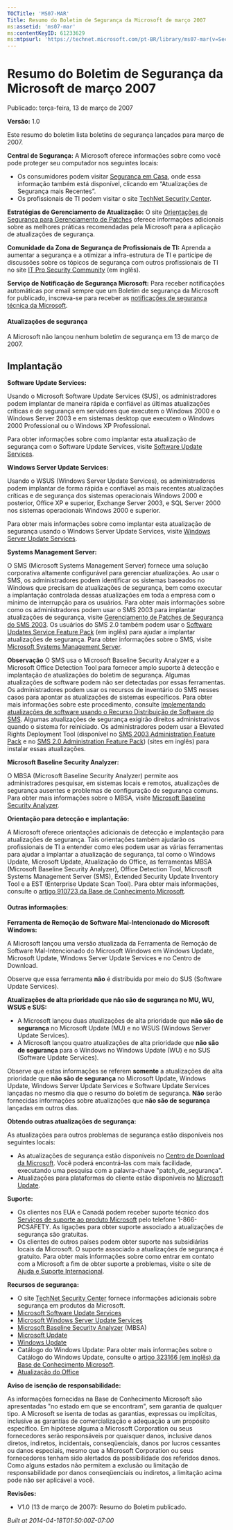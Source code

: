```yaml
---
TOCTitle: 'MS07-MAR'
Title: Resumo do Boletim de Segurança da Microsoft de março 2007
ms:assetid: 'ms07-mar'
ms:contentKeyID: 61233629
ms:mtpsurl: 'https://technet.microsoft.com/pt-BR/library/ms07-mar(v=Security.10)'
---
```


 

Resumo do Boletim de Segurança da Microsoft de março 2007
=========================================================

Publicado: terça-feira, 13 de março de 2007

**Versão:** 1.0

Este resumo do boletim lista boletins de segurança lançados para março de 2007.

**Central de Segurança:** A Microsoft oferece informações sobre como você pode proteger seu computador nos seguintes locais:

-   Os consumidores podem visitar [Segurança em Casa](http://go.microsoft.com/fwlink/?linkid=85102), onde essa informação também está disponível, clicando em “Atualizações de Segurança mais Recentes”.
-   Os profissionais de TI podem visitar o site [TechNet Security Center](http://www.microsoft.com/brasil/security/guidance).

**Estratégias de Gerenciamento de Atualização:** O site [Orientações de Segurança para Gerenciamento de Patches](http://go.microsoft.com/fwlink/?linkid=21168) oferece informações adicionais sobre as melhores práticas recomendadas pela Microsoft para a aplicação de atualizações de segurança.

**Comunidade da Zona de Segurança de Profissionais de TI:** Aprenda a aumentar a segurança e a otimizar a infra-estrutura de TI e participe de discussões sobre os tópicos de segurança com outros profissionais de TI no site [IT Pro Security Community](http://www.microsoft.com/brasil/technet/seguranca) (em inglês).

**Serviço de Notificação de Segurança Microsoft:** Para receber notificações automáticas por email sempre que um Boletim de segurança da Microsoft for publicado, inscreva-se para receber as [notificações de segurança técnica da Microsoft](http://www.microsoft.com/brasil/security/alertas.mspx).

#### Atualizações de segurança

A Microsoft não lançou nenhum boletim de segurança em 13 de março de 2007.

Implantação
-----------

 
**Software Update Services:**

Usando o Microsoft Software Update Services (SUS), os administradores podem implantar de maneira rápida e confiável as últimas atualizações críticas e de segurança em servidores que executem o Windows 2000 e o Windows Server 2003 e em sistemas desktop que executem o Windows 2000 Professional ou o Windows XP Professional.

Para obter informações sobre como implantar esta atualização de segurança com o Software Update Services, visite [Software Update Services](http://www.microsoft.com/brasil/technet/seguranca/sus/).

**Windows Server Update Services:**

Usando o WSUS (Windows Server Update Services), os administradores podem implantar de forma rápida e confiável as mais recentes atualizações críticas e de segurança dos sistemas operacionais Windows 2000 e posterior, Office XP e superior, Exchange Server 2003, e SQL Server 2000 nos sistemas operacionais Windows 2000 e superior.

Para obter mais informações sobre como implantar esta atualização de segurança usando o Windows Server Update Services, visite [Windows Server Update Services](http://www.microsoft.com/brasil/technet/seguranca/wsus/default.mspx).

**Systems Management Server:**

O SMS (Microsoft Systems Management Server) fornece uma solução corporativa altamente configurável para gerenciar atualizações. Ao usar o SMS, os administradores podem identificar os sistemas baseados no Windows que precisam de atualizações de segurança, bem como executar a implantação controlada dessas atualizações em toda a empresa com o mínimo de interrupção para os usuários. Para obter mais informações sobre como os administradores podem usar o SMS 2003 para implantar atualizações de segurança, visite [Gerenciamento de Patches de Segurança do SMS 2003](http://go.microsoft.com/fwlink/?linkid=22939). Os usuários do SMS 2.0 também podem usar o [Software Updates Service Feature Pack](http://go.microsoft.com/fwlink/?linkid=33340) (em inglês) para ajudar a implantar atualizações de segurança. Para obter informações sobre o SMS, visite [Microsoft Systems Management Server](http://www.microsoft.com/brasil/sms).

**Observação** O SMS usa o Microsoft Baseline Security Analyzer e a Microsoft Office Detection Tool para fornecer amplo suporte à detecção e implantação de atualizações do boletim de segurança. Algumas atualizações de software podem não ser detectadas por essas ferramentas. Os administradores podem usar os recursos de inventário do SMS nesses casos para apontar as atualizações de sistemas específicos. Para obter mais informações sobre este procedimento, consulte [Implementando atualizações de software usando o Recurso Distribuição de Software do SMS](http://go.microsoft.com/fwlink/?linkid=33341). Algumas atualizações de segurança exigirão direitos administrativos quando o sistema for reiniciado. Os administradores podem usar a Elevated Rights Deployment Tool (disponível no [SMS 2003 Administration Feature Pack](http://go.microsoft.com/fwlink/?linkid=33387) e no [SMS 2.0 Administration Feature Pack](http://go.microsoft.com/fwlink/?linkid=21161)) (sites em inglês) para instalar essas atualizações.

**Microsoft Baseline Security Analyzer:**

O MBSA (Microsoft Baseline Security Analyzer) permite aos administradores pesquisar, em sistemas locais e remotos, atualizações de segurança ausentes e problemas de configuração de segurança comuns. Para obter mais informações sobre o MBSA, visite [Microsoft Baseline Security Analyzer](http://www.microsoft.com/brasil/technet/seguranca/mbsa/).

**Orientação para detecção e implantação:**

A Microsoft oferece orientações adicionais de detecção e implantação para atualizações de segurança. Tais orientações também ajudarão os profissionais de TI a entender como eles podem usar as várias ferramentas para ajudar a implantar a atualização de segurança, tal como o Windows Update, Microsoft Update, Atualização do Office, as ferramentas MBSA (Microsoft Baseline Security Analyzer), Office Detection Tool, Microsoft Systems Management Server (SMS), Extended Security Update Inventory Tool e a EST (Enterprise Update Scan Tool). Para obter mais informações, consulte o [artigo 910723 da Base de Conhecimento Microsoft](http://support.microsoft.com/default.aspx?scid=kb;en-us;910723).

#### Outras informações:

**Ferramenta de Remoção de Software Mal-Intencionado do Microsoft Windows:**

A Microsoft lançou uma versão atualizada da Ferramenta de Remoção de Software Mal-Intencionado do Microsoft Windows em Windows Update, Microsoft Update, Windows Server Update Services e no Centro de Download.

Observe que essa ferramenta **não** é distribuída por meio do SUS (Software Update Services).

**Atualizações de alta prioridade que não são de segurança no MU, WU, WSUS e SUS:**

-   A Microsoft lançou duas atualizações de alta prioridade que **não são de segurança** no Microsoft Update (MU) e no WSUS (Windows Server Update Services).
-   A Microsoft lançou quatro atualizações de alta prioridade que **não são de segurança** para o Windows no Windows Update (WU) e no SUS (Software Update Services).

Observe que estas informações se referem **somente** a atualizações de alta prioridade que **não são de segurança** no Microsoft Update, Windows Update, Windows Server Update Services e Software Update Services lançadas no mesmo dia que o resumo do boletim de segurança. **Não** serão fornecidas informações sobre atualizações que **não são de segurança** lançadas em outros dias.

**Obtendo outras atualizações de segurança:**

As atualizações para outros problemas de segurança estão disponíveis nos seguintes locais:

-   As atualizações de segurança estão disponíveis no [Centro de Download da Microsoft](http://go.microsoft.com/fwlink/?linkid=21129). Você poderá encontrá-las com mais facilidade, executando uma pesquisa com a palavra-chave "patch\_de\_segurança".
-   Atualizações para plataformas do cliente estão disponíveis no [Microsoft Update](http://go.microsoft.com/fwlink/?linkid=40747).

**Suporte:**

-   Os clientes nos EUA e Canadá podem receber suporte técnico dos [Serviços de suporte ao produto Microsoft](http://go.microsoft.com/fwlink/?linkid=21131) pelo telefone 1-866-PCSAFETY. As ligações para obter suporte associado a atualizações de segurança são gratuitas.
-   Os clientes de outros países podem obter suporte nas subsidiárias locais da Microsoft. O suporte associado a atualizações de segurança é gratuito. Para obter mais informações sobre como entrar em contato com a Microsoft a fim de obter suporte a problemas, visite o site de [Ajuda e Suporte Internacional](http://go.microsoft.com/fwlink/?linkid=21155).

**Recursos de segurança:**

-   O site [TechNet Security Center](http://www.microsoft.com/brasil/technet/seguranca) fornece informações adicionais sobre segurança em produtos da Microsoft.
-   [Microsoft Software Update Services](http://www.microsoft.com/brasil/technet/seguranca/sus/)
-   [Microsoft Windows Server Update Services](http://www.microsoft.com/brasil/technet/seguranca/wsus/default.mspx)
-   [Microsoft Baseline Security Analyzer](http://www.microsoft.com/brasil/technet/seguranca/mbsa/) (MBSA)
-   [Microsoft Update](http://update.microsoft.com/microsoftupdate)
-   [Windows Update](http://go.microsoft.com/fwlink/?linkid=21130)
-   Catálogo do Windows Update: Para obter mais informações sobre o Catálogo do Windows Update, consulte o [artigo 323166 (em inglês) da Base de Conhecimento Microsoft](http://support.microsoft.com/default.aspx?scid=kb;en-us;323166).
-   [Atualização do Office](http://go.microsoft.com/fwlink/?linkid=21135)

**Aviso de isenção de responsabilidade:**

As informações fornecidas na Base de Conhecimento Microsoft são apresentadas "no estado em que se encontram", sem garantia de qualquer tipo. A Microsoft se isenta de todas as garantias, expressas ou implícitas, inclusive as garantias de comercialização e adequação a um propósito específico. Em hipótese alguma a Microsoft Corporation ou seus fornecedores serão responsáveis por quaisquer danos, inclusive danos diretos, indiretos, incidentais, conseqüenciais, danos por lucros cessantes ou danos especiais, mesmo que a Microsoft Corporation ou seus fornecedores tenham sido alertados da possibilidade dos referidos danos. Como alguns estados não permitem a exclusão ou limitação de responsabilidade por danos conseqüenciais ou indiretos, a limitação acima pode não ser aplicável a você.

**Revisões:**

-   V1.0 (13 de março de 2007): Resumo do Boletim publicado.

*Built at 2014-04-18T01:50:00Z-07:00*
